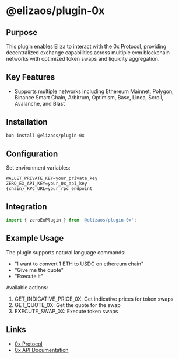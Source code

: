 # @elizaos/plugin-0x

## Purpose

This plugin enables Eliza to interact with the 0x Protocol, providing decentralized exchange capabilities across multiple evm blockchain networks with optimized token swaps and liquidity aggregation.

## Key Features

- Supports multiple networks including Ethereum Mainnet, Polygon, Binance Smart Chain, Arbitrum, Optimism, Base, Linea, Scroll, Avalanche, and Blast

## Installation

```bash
bun install @elizaos/plugin-0x
```

## Configuration

Set environment variables:

```env
WALLET_PRIVATE_KEY=your_private_key
ZERO_EX_API_KEY=your_0x_api_key
{chain}_RPC_URL=your_rpc_endpoint
```

## Integration

```typescript
import { zeroExPlugin } from '@elizaos/plugin-0x';
```

## Example Usage

The plugin supports natural language commands:

- "I want to convert 1 ETH to USDC on ethereum chain"
- "Give me the quote"
- "Execute it"

Available actions:

1. GET_INDICATIVE_PRICE_0X: Get indicative prices for token swaps
2. GET_QUOTE_0X: Get the quote for the swap
3. EXECUTE_SWAP_0X: Execute token swaps

## Links

- [0x Protocol](https://0x.org/)
- [0x API Documentation](https://0x.org/docs/api)
